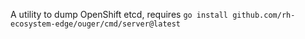 A utility to dump OpenShift etcd, requires `go install github.com/rh-ecosystem-edge/ouger/cmd/server@latest`

